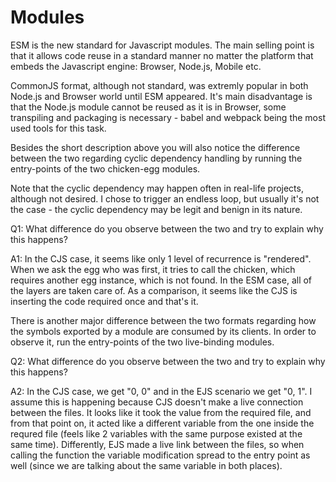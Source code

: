 # Modules

ESM is the new standard for Javascript modules. The main selling point is that it allows code reuse in a standard manner no matter the platform that embeds the Javascript engine: Browser, Node.js, Mobile etc.

CommonJS format, although not standard, was extremly popular in both Node.js and Browser world until ESM appeared.
It's main disadvantage is that the Node.js module cannot be reused as it is in Browser, some transpiling and packaging is necessary - babel and webpack being the most used tools for this task.

Besides the short description above you will also notice the difference between the two regarding cyclic dependency handling by running the entry-points of the two chicken-egg modules.

Note that the cyclic dependency may happen often in real-life projects, although not desired. I chose to trigger an endless loop, but usually it's not the case - the cyclic dependency may be legit and benign in its nature.

Q1: What difference do you observe between the two and try to explain why this happens?

A1: In the CJS case, it seems like only 1 level of recurrence is "rendered". When we ask the egg who was first, it tries to call the chicken, which requires another egg instance, which is not found. In the ESM case, all of the layers are taken care of. As a comparison, it seems like the CJS is inserting the code required once and that's it.

There is another major difference between the two formats regarding how the symbols exported by a module are consumed by its clients. In order to observe it, run the entry-points of the two live-binding modules.

Q2: What difference do you observe between the two and try to explain why this happens?

A2: In the CJS case, we get "0, 0" and in the EJS scenario we get "0, 1". I assume this is happening because CJS doesn't make a live connection between the files. It looks like it took the value from the required file, and from that point on, it acted like a different variable from the one inside the requred file (feels like 2 variables with the same purpose existed at the same time). Differently, EJS made a live link between the files, so when calling the function the variable modification spread to the entry point as well (since we are talking about the same variable in both places).
